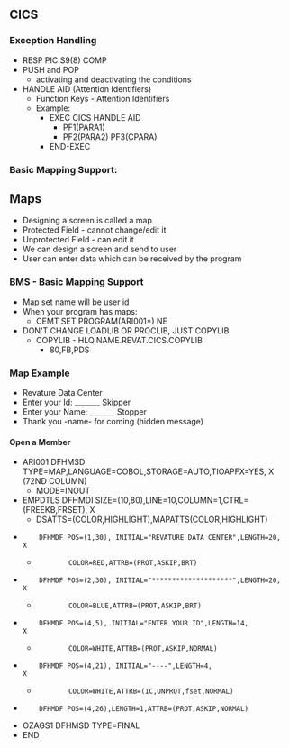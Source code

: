 ## CICS
### Exception Handling
- RESP PIC S9(8) COMP
- PUSH and POP
    - activating and deactivating the conditions
- HANDLE AID (Attention Identifiers)
    - Function Keys - Attention Identifiers
    - Example:
        - EXEC CICS HANDLE AID
            - PF1(PARA1)
            - PF2(PARA2) PF3(CPARA)
        - END-EXEC
### Basic Mapping Support:


## Maps
- Designing a screen is called a map
- Protected Field - cannot change/edit it
- Unprotected Field - can edit it
- We can design a screen and send to user
- User can enter data which can be received by the program

### BMS - Basic Mapping Support
- Map set name will be user id
- When your program has maps:
    - CEMT SET PROGRAM(ARI001*) NE
- DON'T CHANGE LOADLIB OR PROCLIB, JUST COPYLIB
    - COPYLIB - HLQ.NAME.REVAT.CICS.COPYLIB
        - 80,FB,PDS

### Map Example
- Revature Data Center
- Enter your Id: _______ Skipper
- Enter your Name: _______ Stopper
- Thank you -name- for coming (hidden message)
#### Open a Member
- ARI001   DFHMSD TYPE=MAP,LANGUAGE=COBOL,STORAGE=AUTO,TIOAPFX=YES,        X (72ND COLUMN)
    - MODE=INOUT
- EMPDTLS DFHMDI SIZE=(10,80),LINE=10,COLUMN=1,CTRL=(FREEKB,FRSET),        X
    - DSATTS=(COLOR,HIGHLIGHT),MAPATTS(COLOR,HIGHLIGHT)
-         DFHMDF POS=(1,30), INITIAL="REVATURE DATA CENTER",LENGTH=20,     X
    -             COLOR=RED,ATTRB=(PROT,ASKIP,BRT)
-         DFHMDF POS=(2,30), INITIAL="********************",LENGTH=20,     X
    -             COLOR=BLUE,ATTRB=(PROT,ASKIP,BRT)
-         DFHMDF POS=(4,5), INITIAL="ENTER YOUR ID",LENGTH=14,             X
    -             COLOR=WHITE,ATTRB=(PROT,ASKIP,NORMAL)
-         DFHMDF POS=(4,21), INITIAL="----",LENGTH=4,                      X
    -             COLOR=WHITE,ATTRB=(IC,UNPROT,fset,NORMAL)
-         DFHMDF POS=(4,26),LENGTH=1,ATTRB=(PROT,ASKIP,NORMAL)
- OZAGS1   DFHMSD TYPE=FINAL
- END
